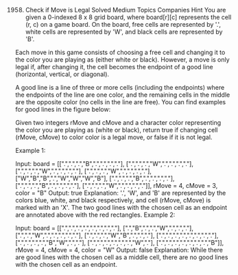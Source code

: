 1958. Check if Move is Legal
Solved
Medium
Topics
Companies
Hint
You are given a 0-indexed 8 x 8 grid board, where board[r][c] represents the cell (r, c) on a game board. On the board, free cells are represented by '.', white cells are represented by 'W', and black cells are represented by 'B'.

Each move in this game consists of choosing a free cell and changing it to the color you are playing as (either white or black). However, a move is only legal if, after changing it, the cell becomes the endpoint of a good line (horizontal, vertical, or diagonal).

A good line is a line of three or more cells (including the endpoints) where the endpoints of the line are one color, and the remaining cells in the middle are the opposite color (no cells in the line are free). You can find examples for good lines in the figure below:


Given two integers rMove and cMove and a character color representing the color you are playing as (white or black), return true if changing cell (rMove, cMove) to color color is a legal move, or false if it is not legal.

 

Example 1:


Input: board = [[".",".",".","B",".",".",".","."],
[".",".",".","W",".",".",".","."],
[".",".",".","W",".",".",".","."],
[".",".",".","W",".",".",".","."],
["W","B","B",".","W","W","W","B"],
[".",".",".","B",".",".",".","."],
[".",".",".","B",".",".",".","."],
[".",".",".","W",".",".",".","."]], rMove = 4, cMove = 3, color = "B"
Output: true
Explanation: '.', 'W', and 'B' are represented by the colors blue, white, and black respectively, and cell (rMove, cMove) is marked with an 'X'.
The two good lines with the chosen cell as an endpoint are annotated above with the red rectangles.
Example 2:


Input: board = [[".",".",".",".",".",".",".","."],
[".","B",".",".","W",".",".","."],
[".",".","W",".",".",".",".","."],
[".",".",".","W","B",".",".","."],
[".",".",".",".",".",".",".","."],
[".",".",".",".","B","W",".","."],
[".",".",".",".",".",".","W","."],
[".",".",".",".",".",".",".","B"]], rMove = 4, cMove = 4, color = "W"
Output: false
Explanation: While there are good lines with the chosen cell as a middle cell, there are no good lines with the chosen cell as an endpoint.

